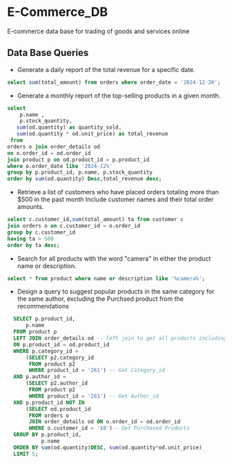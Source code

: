 # E-Commerce_DB
E-commerce data base for trading of goods and services online

## Data Base Queries
- Generate a daily report of the total revenue for a specific date.
   
```sql
select sum(total_amount) from orders where order_date = '2024-12-20';
```
- Generate a monthly report of the top-selling products in a given month.
```sql
select 
	p.name ,
    p.stock_quantity,
   sum(od.quantity) as quantity_sold,
   sum(od.quantity * od.unit_price) as total_revenue
 from 
orders o join order_details od
on o.order_id = od.order_id
join product p on od.product_id = p.product_id 
where o.order_date like '2024-12%'
group by p.product_id, p.name, p.stock_quantity
order by sum(od.quantity) Desc,total_revenue desc;
```
- Retrieve a list of customers who have placed orders totaling more than $500 in the past month Include customer names and their total order amounts.
```sql
select c.customer_id,sum(total_amount) ta from customer c
join orders o on c.customer_id = o.order_id 
group by c.customer_id
having ta > 500
order by ta desc;
```
- Search for all products with the word "camera" in either the product name or description.
```sql
select * from product where name or description like '%camera%';
```
- Design a query to suggest popular products in the same category for the same author, excluding the Purchsed product from the recommendations
 ```sql
   SELECT p.product_id,
       p.name
   FROM product p
   LEFT JOIN order_details od -- left join to get all products including the not purchased ones
   ON p.product_id = od.product_id
   WHERE p.category_id =
       (SELECT p2.category_id
        FROM product p2
        WHERE product_id = '261') -- Get Category_id
   AND p.author_id =
       (SELECT p2.author_id
        FROM product p2
        WHERE product_id = '261') -- Get Author_id
   AND p.product_id NOT IN
       (SELECT od.product_id
        FROM orders o
        JOIN order_details od ON o.order_id = od.order_id
        WHERE o.customer_id = '18')-- Get Purchased Products
   GROUP BY p.product_id,
            p.name
   ORDER BY sum(od.quantity)DESC, sum(od.quantity*od.unit_price)
   LIMIT 5;  
